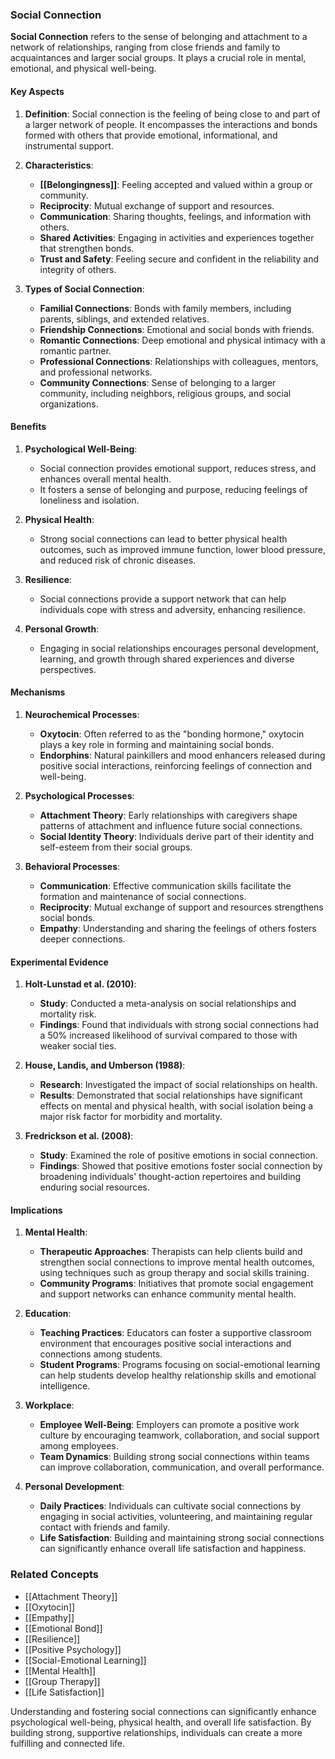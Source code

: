 ### Social Connection

**Social Connection** refers to the sense of belonging and attachment to a network of relationships, ranging from close friends and family to acquaintances and larger social groups. It plays a crucial role in mental, emotional, and physical well-being.

#### Key Aspects

1. **Definition**:
   Social connection is the feeling of being close to and part of a larger network of people. It encompasses the interactions and bonds formed with others that provide emotional, informational, and instrumental support.

2. **Characteristics**:
   - **[[Belongingness]]**: Feeling accepted and valued within a group or community.
   - **Reciprocity**: Mutual exchange of support and resources.
   - **Communication**: Sharing thoughts, feelings, and information with others.
   - **Shared Activities**: Engaging in activities and experiences together that strengthen bonds.
   - **Trust and Safety**: Feeling secure and confident in the reliability and integrity of others.

3. **Types of Social Connection**:
   - **Familial Connections**: Bonds with family members, including parents, siblings, and extended relatives.
   - **Friendship Connections**: Emotional and social bonds with friends.
   - **Romantic Connections**: Deep emotional and physical intimacy with a romantic partner.
   - **Professional Connections**: Relationships with colleagues, mentors, and professional networks.
   - **Community Connections**: Sense of belonging to a larger community, including neighbors, religious groups, and social organizations.

#### Benefits

1. **Psychological Well-Being**:
   - Social connection provides emotional support, reduces stress, and enhances overall mental health.
   - It fosters a sense of belonging and purpose, reducing feelings of loneliness and isolation.

2. **Physical Health**:
   - Strong social connections can lead to better physical health outcomes, such as improved immune function, lower blood pressure, and reduced risk of chronic diseases.

3. **Resilience**:
   - Social connections provide a support network that can help individuals cope with stress and adversity, enhancing resilience.

4. **Personal Growth**:
   - Engaging in social relationships encourages personal development, learning, and growth through shared experiences and diverse perspectives.

#### Mechanisms

1. **Neurochemical Processes**:
   - **Oxytocin**: Often referred to as the "bonding hormone," oxytocin plays a key role in forming and maintaining social bonds.
   - **Endorphins**: Natural painkillers and mood enhancers released during positive social interactions, reinforcing feelings of connection and well-being.

2. **Psychological Processes**:
   - **Attachment Theory**: Early relationships with caregivers shape patterns of attachment and influence future social connections.
   - **Social Identity Theory**: Individuals derive part of their identity and self-esteem from their social groups.

3. **Behavioral Processes**:
   - **Communication**: Effective communication skills facilitate the formation and maintenance of social connections.
   - **Reciprocity**: Mutual exchange of support and resources strengthens social bonds.
   - **Empathy**: Understanding and sharing the feelings of others fosters deeper connections.

#### Experimental Evidence

1. **Holt-Lunstad et al. (2010)**:
   - **Study**: Conducted a meta-analysis on social relationships and mortality risk.
   - **Findings**: Found that individuals with strong social connections had a 50% increased likelihood of survival compared to those with weaker social ties.

2. **House, Landis, and Umberson (1988)**:
   - **Research**: Investigated the impact of social relationships on health.
   - **Results**: Demonstrated that social relationships have significant effects on mental and physical health, with social isolation being a major risk factor for morbidity and mortality.

3. **Fredrickson et al. (2008)**:
   - **Study**: Examined the role of positive emotions in social connection.
   - **Findings**: Showed that positive emotions foster social connection by broadening individuals' thought-action repertoires and building enduring social resources.

#### Implications

1. **Mental Health**:
   - **Therapeutic Approaches**: Therapists can help clients build and strengthen social connections to improve mental health outcomes, using techniques such as group therapy and social skills training.
   - **Community Programs**: Initiatives that promote social engagement and support networks can enhance community mental health.

2. **Education**:
   - **Teaching Practices**: Educators can foster a supportive classroom environment that encourages positive social interactions and connections among students.
   - **Student Programs**: Programs focusing on social-emotional learning can help students develop healthy relationship skills and emotional intelligence.

3. **Workplace**:
   - **Employee Well-Being**: Employers can promote a positive work culture by encouraging teamwork, collaboration, and social support among employees.
   - **Team Dynamics**: Building strong social connections within teams can improve collaboration, communication, and overall performance.

4. **Personal Development**:
   - **Daily Practices**: Individuals can cultivate social connections by engaging in social activities, volunteering, and maintaining regular contact with friends and family.
   - **Life Satisfaction**: Building and maintaining strong social connections can significantly enhance overall life satisfaction and happiness.

### Related Concepts

- [[Attachment Theory]]
- [[Oxytocin]]
- [[Empathy]]
- [[Emotional Bond]]
- [[Resilience]]
- [[Positive Psychology]]
- [[Social-Emotional Learning]]
- [[Mental Health]]
- [[Group Therapy]]
- [[Life Satisfaction]]

Understanding and fostering social connections can significantly enhance psychological well-being, physical health, and overall life satisfaction. By building strong, supportive relationships, individuals can create a more fulfilling and connected life.
